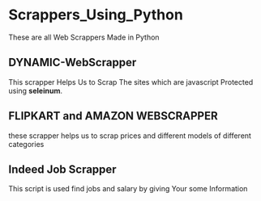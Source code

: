 # Scrappers_Using_Python
These are all Web Scrappers Made in Python 

## DYNAMIC-WebScrapper
This scrapper Helps Us to Scrap The sites which are javascript Protected using **seleinum**.

## FLIPKART and AMAZON WEBSCRAPPER
these scrapper helps us to scrap prices and different models of different categories

## Indeed Job Scrapper
This script is used find jobs and salary by giving Your some Information
